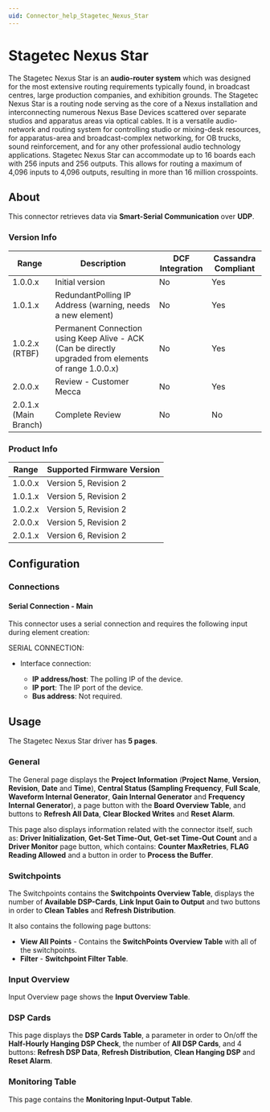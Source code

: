 ```yaml
---
uid: Connector_help_Stagetec_Nexus_Star
---
```


# Stagetec Nexus Star

The Stagetec Nexus Star is an **audio-router system** which was designed for the most extensive routing requirements typically found, in broadcast centres, large production companies, and exhibition grounds. The Stagetec Nexus Star is a routing node serving as the core of a Nexus installation and interconnecting numerous Nexus Base Devices scattered over separate studios and apparatus areas via optical cables. It is a versatile audio-network and routing system for controlling studio or mixing-desk resources, for apparatus-area and broadcast-complex networking, for OB trucks, sound reinforcement, and for any other professional audio technology applications.
Stagetec Nexus Star can accommodate up to 16 boards each with 256 inputs and 256 outputs. This allows for routing a maximum of 4,096 inputs to 4,096 outputs, resulting in more than 16 million crosspoints.

## About

This connector retrieves data via **Smart-Serial Communication** over **UDP**.

### Version Info

| **Range**      | **Description**                                                                                       | **DCF Integration** | **Cassandra Compliant** |
|-----------------------|-------------------------------------------------------------------------------------------------------|---------------------|-------------------------|
| 1.0.0.x               | Initial version                                                                                       | No                  | Yes                     |
| 1.0.1.x               | RedundantPolling IP Address (warning, needs a new element)                                            | No                  | Yes                     |
| 1.0.2.x (RTBF)        | Permanent Connection using Keep Alive - ACK (Can be directly upgraded from elements of range 1.0.0.x) | No                  | Yes                     |
| 2.0.0.x               | Review - Customer Mecca                                                                        | No                  | Yes                     |
| 2.0.1.x (Main Branch) | Complete Review                                                                                | No                  | No                      |

### Product Info

| Range | Supported Firmware Version |
|------------------|-----------------------------|
| 1.0.0.x          | Version 5, Revision 2       |
| 1.0.1.x          | Version 5, Revision 2       |
| 1.0.2.x          | Version 5, Revision 2       |
| 2.0.0.x          | Version 5, Revision 2       |
| 2.0.1.x          | Version 6, Revision 2       |

## Configuration

### Connections

#### Serial Connection - Main

This connector uses a serial connection and requires the following input during element creation:

SERIAL CONNECTION:

- Interface connection:

  - **IP address/host**: The polling IP of the device.
  - **IP port**: The IP port of the device.
  - **Bus address**: Not required.

## Usage

The Stagetec Nexus Star driver has **5 pages**.

### General

The General page displays the **Project Information** (**Project Name**, **Version**, **Revision**, **Date** and **Time**), **Central Status (Sampling Frequency**, **Full Scale**, **Waveform Internal Generator**, **Gain Internal Generator** and **Frequency Internal Generator**), a page button with the **Board Overview Table**, and buttons to **Refresh All Data**, **Clear Blocked Writes** and **Reset Alarm**.

This page also displays information related with the connector itself, such as: **Driver Initialization**, **Get-Set Time-Out**, **Get-set Time-Out Count** and a **Driver Monitor** page button, which contains: **Counter MaxRetries**, **FLAG Reading Allowed** and a button in order to **Process the Buffer**.

### Switchpoints

The Switchpoints contains the **Switchpoints Overview Table**, displays the number of **Available DSP-Cards**, **Link Input Gain to Output** and two buttons in order to **Clean Tables** and **Refresh Distribution**.

It also contains the following page buttons:

- **View All Points** - Contains the **SwitchPoints Overview Table** with all of the switchpoints.
- **Filter** - **Switchpoint Filter Table**.

### Input Overview

Input Overview page shows the **Input Overview Table**.

### DSP Cards

This page displays the **DSP Cards Table**, a parameter in order to On/off the **Half-Hourly Hanging DSP Check**, the number of **All DSP Cards**, and 4 buttons: **Refresh DSP Data**, **Refresh Distribution**, **Clean Hanging DSP** and **Reset Alarm**.

### Monitoring Table

This page contains the **Monitoring Input-Output Table**.
